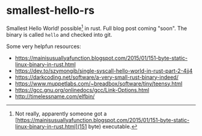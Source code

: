 # smallest-hello-rs
Smallest Hello World! possible[^1] in rust.
Full blog post coming "soon".
The binary is called `hello` and checked into git.

[^1]: Not really, apparently someone got a [https://mainisusuallyafunction.blogspot.com/2015/01/151-byte-static-linux-binary-in-rust.html](151 byte) executable.

Some very helpfun resources:
- https://mainisusuallyafunction.blogspot.com/2015/01/151-byte-static-linux-binary-in-rust.html
- https://dev.to/szymongib/single-syscall-hello-world-in-rust-part-2-4jj4
- https://darkcoding.net/software/a-very-small-rust-binary-indeed/
- https://www.muppetlabs.com/~breadbox/software/tiny/teensy.html
- https://gcc.gnu.org/onlinedocs/gcc/Link-Options.html
- http://timelessname.com/elfbin/
